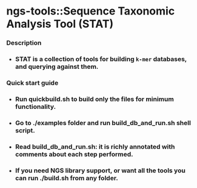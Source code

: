 ngs-tools::Sequence Taxonomic Analysis Tool (STAT)
===

### Description 
* ### STAT is a collection of tools for building `k-mer` databases, and querying against them.

### Quick start guide
* ### Run quickbuild.sh to build only the files for minimum functionality.
* ### Go to ./examples folder and run build_db_and_run.sh shell script. 
* ### Read build_db_and_run.sh: it is richly annotated with comments about each step performed.
* ### If you need NGS library support, or want all the tools you can run ./build.sh from any folder. 
